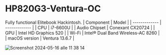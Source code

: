 # HP820G3-Ventura-OC
Fully functional Elitebook Hackintosh.
| Component  | Model |
| ------------- | ------------- |
| CPU  | i7-6600U |
| Audio Chipset  | Conexant CX20724  |
|  GPU | Intel HD Graphics 520  |
| Wi-Fi  | Intel® Dual Band Wireless-AC 8260  |
| macOS version | Ventura 13.6.7 |

![Screenshot 2024-05-16 alle 11 38 14](https://github.com/damianolampisti00/HP820G3-Ventura-OC/assets/35961105/f219a4d7-911e-41e4-8aa7-e129be3aa130)
